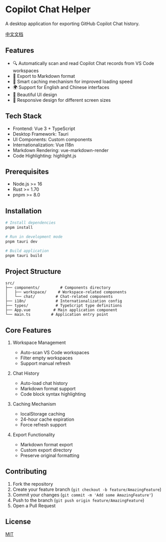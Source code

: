 # Copilot Chat Helper

A desktop application for exporting GitHub Copilot Chat history.

[中文文档](./README.zh.md)

## Features

- 🔍 Automatically scan and read Copilot Chat records from VS Code workspaces
- 💾 Export to Markdown format
- 🔄 Smart caching mechanism for improved loading speed
- 🌍 Support for English and Chinese interfaces
- 🎨 Beautiful UI design
- 📱 Responsive design for different screen sizes

## Tech Stack

- Frontend: Vue 3 + TypeScript
- Desktop Framework: Tauri
- UI Components: Custom components
- Internationalization: Vue I18n
- Markdown Rendering: vue-markdown-render
- Code Highlighting: highlight.js

## Prerequisites

- Node.js >= 16
- Rust >= 1.70
- pnpm >= 8.0

## Installation

```bash
# Install dependencies
pnpm install

# Run in development mode
pnpm tauri dev

# Build application
pnpm tauri build
```

## Project Structure

```
src/
├── components/         # Components directory
│   ├── workspace/     # Workspace-related components
│   └── chat/         # Chat-related components
├── i18n/             # Internationalization config
├── types/            # TypeScript type definitions
├── App.vue          # Main application component
└── main.ts         # Application entry point
```

## Core Features

1. Workspace Management
   - Auto-scan VS Code workspaces
   - Filter empty workspaces
   - Support manual refresh

2. Chat History
   - Auto-load chat history
   - Markdown format support
   - Code block syntax highlighting

3. Caching Mechanism
   - localStorage caching
   - 24-hour cache expiration
   - Force refresh support

4. Export Functionality
   - Markdown format export
   - Custom export directory
   - Preserve original formatting

## Contributing

1. Fork the repository
2. Create your feature branch (`git checkout -b feature/AmazingFeature`)
3. Commit your changes (`git commit -m 'Add some AmazingFeature'`)
4. Push to the branch (`git push origin feature/AmazingFeature`)
5. Open a Pull Request

## License

[MIT](LICENSE)
